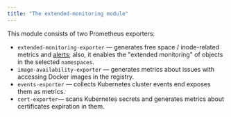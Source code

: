 ```yaml
---
title: "The extended-monitoring module"
---
```


This module consists of two Prometheus exporters:

- `extended-monitoring-exporter` — generates free space / inode-related metrics and [alerts](configuration.html#non-namespaced-kubernetes-objects); also, it enables the "extended monitoring" of objects in the selected `namespaces`.
- `image-availability-exporter` — generates metrics about issues with accessing Docker images in the registry.
- `events-exporter` — collects Kubernetes cluster events end exposes them as metrics.
- `cert-exporter`— scans Kubernetes secrets and generates metrics about certificates expiration in them.
